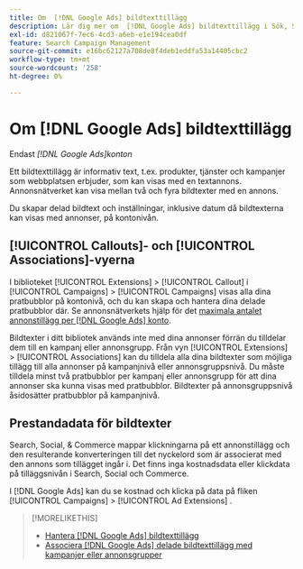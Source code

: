 ```yaml
---
title: Om  [!DNL Google Ads] bildtexttillägg
description: Lär dig mer om  [!DNL Google Ads] bildtexttillägg i Sök, Socialt och Commerce.
exl-id: d821067f-7ec6-4cd3-a6eb-e1e194cea0df
feature: Search Campaign Management
source-git-commit: e16bc62127a708de8f4deb1eddfa53a14405cbc2
workflow-type: tm+mt
source-wordcount: '258'
ht-degree: 0%

---
```


# Om [!DNL Google Ads] bildtexttillägg

Endast *[!DNL Google Ads]konton*

Ett bildtexttillägg är informativ text, t.ex. produkter, tjänster och kampanjer som webbplatsen erbjuder, som kan visas med en textannons. Annonsnätverket kan visa mellan två och fyra bildtexter med en annons.

Du skapar delad bildtext och inställningar, inklusive datum då bildtexterna kan visas med annonser, på kontonivån.

## [!UICONTROL Callouts]- och [!UICONTROL Associations]-vyerna

I biblioteket [!UICONTROL Extensions] > [!UICONTROL Callout] i [!UICONTROL Campaigns] > [!UICONTROL Campaigns] visas alla dina pratbubblor på kontonivå, och du kan skapa och hantera dina delade pratbubblor där. Se annonsnätverkets hjälp för det [maximala antalet annonstillägg per [!DNL Google Ads] konto](https://support.google.com/google-ads/answer/6372658?hl=en).

Bildtexter i ditt bibliotek används inte med dina annonser förrän du tilldelar dem till en kampanj eller annonsgrupp. Från vyn [!UICONTROL Extensions] > [!UICONTROL Associations] kan du tilldela alla dina bildtexter som möjliga tillägg till alla annonser på kampanjnivå eller annonsgruppsnivå. Du måste tilldela minst två pratbubblor per kampanj eller annonsgrupp för att dina annonser ska kunna visas med pratbubblor. Bildtexter på annonsgruppsnivå åsidosätter pratbubblor på kampanjnivå.

## Prestandadata för bildtexter

Search, Social, &amp; Commerce mappar klickningarna på ett annonstillägg och den resulterande konverteringen till det nyckelord som är associerat med den annons som tillägget ingår i. Det finns inga kostnadsdata eller klickdata på tilläggsnivån i Search, Social och Commerce.

I [!DNL Google Ads] kan du se kostnad och klicka på data på fliken [!UICONTROL Campaigns] > [!UICONTROL Ad Extensions] .

>[!MORELIKETHIS]
>
>* [Hantera [!DNL Google Ads] bildtexttillägg](callout-extension-manage.md)
>* [Associera [!DNL Google Ads] delade bildtexttillägg med kampanjer eller annonsgrupper](callout-extension-associate.md)
